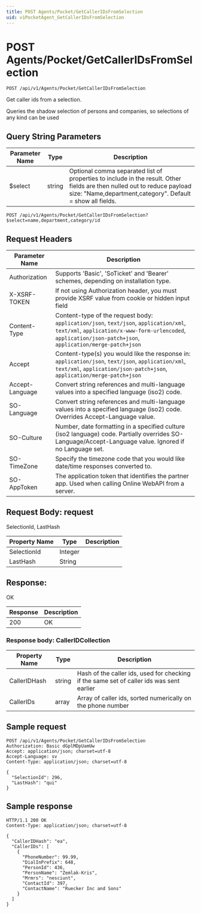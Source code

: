 ```yaml
---
title: POST Agents/Pocket/GetCallerIDsFromSelection
uid: v1PocketAgent_GetCallerIDsFromSelection
---
```


# POST Agents/Pocket/GetCallerIDsFromSelection

```http
POST /api/v1/Agents/Pocket/GetCallerIDsFromSelection
```

Get caller ids from a selection.


Queries the shadow selection of persons and companies, so selections of any kind can be used






## Query String Parameters

| Parameter Name | Type |  Description |
|----------------|------|--------------|
| $select | string |  Optional comma separated list of properties to include in the result. Other fields are then nulled out to reduce payload size: "Name,department,category". Default = show all fields. |

```http
POST /api/v1/Agents/Pocket/GetCallerIDsFromSelection?$select=name,department,category/id
```


## Request Headers

| Parameter Name | Description |
|----------------|-------------|
| Authorization  | Supports 'Basic', 'SoTicket' and 'Bearer' schemes, depending on installation type. |
| X-XSRF-TOKEN   | If not using Authorization header, you must provide XSRF value from cookie or hidden input field |
| Content-Type | Content-type of the request body: `application/json`, `text/json`, `application/xml`, `text/xml`, `application/x-www-form-urlencoded`, `application/json-patch+json`, `application/merge-patch+json` |
| Accept         | Content-type(s) you would like the response in: `application/json`, `text/json`, `application/xml`, `text/xml`, `application/json-patch+json`, `application/merge-patch+json` |
| Accept-Language | Convert string references and multi-language values into a specified language (iso2) code. |
| SO-Language | Convert string references and multi-language values into a specified language (iso2) code. Overrides Accept-Language value. |
| SO-Culture | Number, date formatting in a specified culture (iso2 language) code. Partially overrides SO-Language/Accept-Language value. Ignored if no Language set. |
| SO-TimeZone | Specify the timezone code that you would like date/time responses converted to. |
| SO-AppToken | The application token that identifies the partner app. Used when calling Online WebAPI from a server. |

## Request Body: request 

SelectionId, LastHash 

| Property Name | Type |  Description |
|----------------|------|--------------|
| SelectionId | Integer |  |
| LastHash | String |  |

## Response:

OK

| Response | Description |
|----------------|-------------|
| 200 | OK |

### Response body: CallerIDCollection

| Property Name | Type |  Description |
|----------------|------|--------------|
| CallerIDHash | string | Hash of the caller ids, used for checking if the same set of caller ids was sent earlier |
| CallerIDs | array | Array of caller ids, sorted numerically on the phone number |

## Sample request

```http!
POST /api/v1/Agents/Pocket/GetCallerIDsFromSelection
Authorization: Basic dGplMDpUamUw
Accept: application/json; charset=utf-8
Accept-Language: sv
Content-Type: application/json; charset=utf-8

{
  "SelectionId": 296,
  "LastHash": "qui"
}
```

## Sample response

```http_
HTTP/1.1 200 OK
Content-Type: application/json; charset=utf-8

{
  "CallerIDHash": "ea",
  "CallerIDs": [
    {
      "PhoneNumber": 99.99,
      "DialInPrefix": 648,
      "PersonId": 436,
      "PersonName": "Zemlak-Kris",
      "Mrmrs": "nesciunt",
      "ContactId": 397,
      "ContactName": "Ruecker Inc and Sons"
    }
  ]
}
```